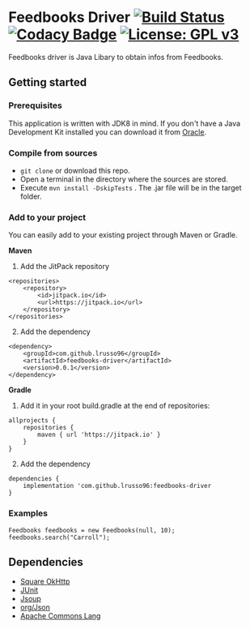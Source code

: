 # Feedbooks Driver  [![Build Status](https://travis-ci.com/lrusso96/feedbooks-driver.svg?token=uoNxtXYBDHpqERGMiZA8&branch=master)](https://travis-ci.com/lrusso96/feedbooks-driver) [![Codacy Badge](https://api.codacy.com/project/badge/Grade/94908fbbc65842d1aaca4ee4a31a896e)](https://app.codacy.com/app/russo.1699981/feedbooks-driver?utm_source=github.com&utm_medium=referral&utm_content=lrusso96/feedbooks-driver&utm_campaign=Badge_Grade_Settings) [![License: GPL v3](https://img.shields.io/badge/License-GPL%20v3-blue.svg)](https://www.gnu.org/licenses/gpl-3.0)

Feedbooks driver is Java Libary to obtain infos from Feedbooks.

## Getting started

### Prerequisites
This application is written with JDK8 in mind. If you don't have a Java Development Kit installed you can download it from [Oracle](http://www.oracle.com/technetwork/java/javase/downloads/index.html).

### Compile from sources
- `git clone` or download this repo.
- Open a terminal in the directory where the sources are stored.
- Execute `mvn install -DskipTests` . The .jar file will be in the target folder.

### Add to your project

You can easily add to your existing project through Maven or Gradle.

**Maven**

1) Add the JitPack repository
```
<repositories>
	<repository>
	    <id>jitpack.io</id>
		<url>https://jitpack.io</url>
	</repository>
</repositories>
```
2) Add the dependency
```
<dependency>
    <groupId>com.github.lrusso96</groupId>
    <artifactId>feedbooks-driver</artifactId>
    <version>0.0.1</version>
</dependency>
```

**Gradle**

1) Add it in your root build.gradle at the end of repositories:
```
allprojects {
    repositories {
		maven { url 'https://jitpack.io' }
	}
}
```
2) Add the dependency
```
dependencies {
    implementation 'com.github.lrusso96:feedbooks-driver
}
```


### Examples
```
Feedbooks feedbooks = new Feedbooks(null, 10);
feedbooks.search("Carroll");

 ```

 ## Dependencies
 - [Square OkHttp](https://github.com/square/okhttp)
 - [JUnit](https://github.com/junit-team/junit4)
 - [Jsoup](https://github.com/jhy/jsoup)
 - [org/Json](https://github.com/stleary/JSON-java)
 - [Apache Commons Lang](https://commons.apache.org/proper/commons-lang/)
